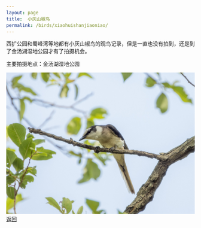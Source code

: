 ```yaml
---
layout: page
title: 	小灰山椒鸟
permalink: /birds/xiaohuishanjiaoniao/
---
```

西扩公园和蜀峰湾等地都有小灰山椒鸟的观鸟记录，但是一直也没有拍到，还是到了金汤湖湿地公园才有了拍摄机会。

主要拍摄地点：金汤湖湿地公园

![](../picture/小灰山椒鸟/DSCN0178-NRW_DxO_DeepPRIME.jpg)
[返回](../../)